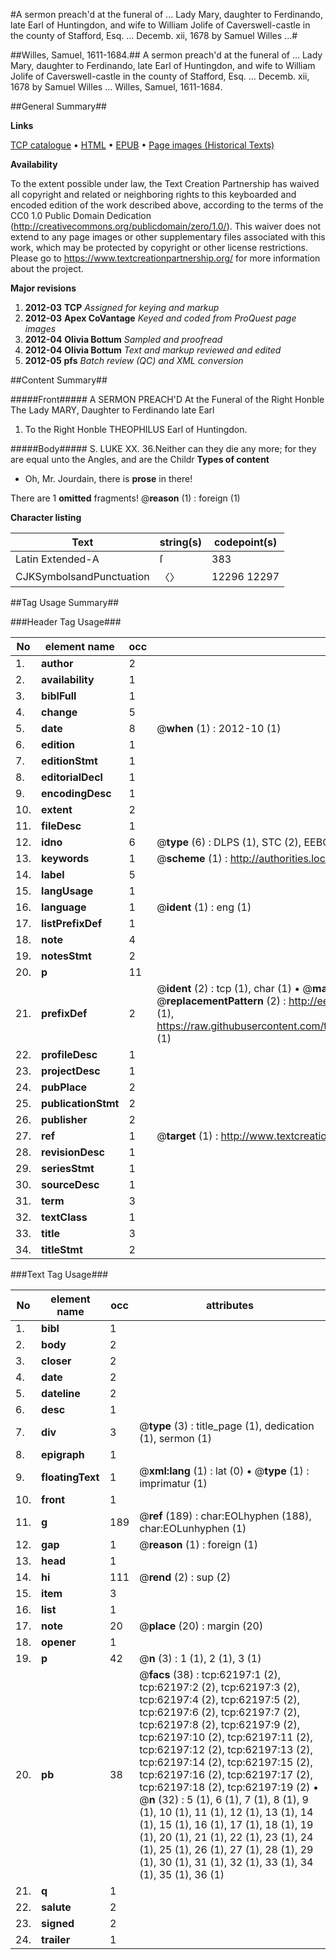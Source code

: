 #A sermon preach'd at the funeral of ... Lady Mary, daughter to Ferdinando, late Earl of Huntingdon, and wife to William Jolife of Caverswell-castle in the county of Stafford, Esq. ... Decemb. xii, 1678 by Samuel Willes ...#

##Willes, Samuel, 1611-1684.##
A sermon preach'd at the funeral of ... Lady Mary, daughter to Ferdinando, late Earl of Huntingdon, and wife to William Jolife of Caverswell-castle in the county of Stafford, Esq. ... Decemb. xii, 1678 by Samuel Willes ...
Willes, Samuel, 1611-1684.

##General Summary##

**Links**

[TCP catalogue](http://www.ota.ox.ac.uk/tcp/)  • 
[HTML](http://tei.it.ox.ac.uk/tcp/Texts-HTML/free/A66/A66118.html)  • 
[EPUB](http://tei.it.ox.ac.uk/tcp/Texts-EPUB/free/A66/A66118.epub) • 
[Page images (Historical Texts)](https://historicaltexts.jisc.ac.uk/eebo-12444879e)

**Availability**

To the extent possible under law, the Text Creation Partnership has waived all copyright and related or neighboring rights to this keyboarded and encoded edition of the work described above, according to the terms of the CC0 1.0 Public Domain Dedication (http://creativecommons.org/publicdomain/zero/1.0/). This waiver does not extend to any page images or other supplementary files associated with this work, which may be protected by copyright or other license restrictions. Please go to https://www.textcreationpartnership.org/ for more information about the project.

**Major revisions**

1. __2012-03__ __TCP__ *Assigned for keying and markup*
1. __2012-03__ __Apex CoVantage__ *Keyed and coded from ProQuest page images*
1. __2012-04__ __Olivia Bottum__ *Sampled and proofread*
1. __2012-04__ __Olivia Bottum__ *Text and markup reviewed and edited*
1. __2012-05__ __pfs__ *Batch review (QC) and XML conversion*

##Content Summary##

#####Front#####
A SERMON PREACH'D At the Funeral of the Right Honble The Lady MARY, Daughter to Ferdinando late Earl
1. To the Right Honble THEOPHILUS Earl of Huntingdon.

#####Body#####
S. LUKE XX. 36.Neither can they die any more; for they are equal unto the Angles, and are the Childr
**Types of content**

  * Oh, Mr. Jourdain, there is **prose** in there!

There are 1 **omitted** fragments! 
 @__reason__ (1) : foreign (1)

**Character listing**


|Text|string(s)|codepoint(s)|
|---|---|---|
|Latin Extended-A|ſ|383|
|CJKSymbolsandPunctuation|〈〉|12296 12297|

##Tag Usage Summary##

###Header Tag Usage###

|No|element name|occ|attributes|
|---|---|---|---|
|1.|__author__|2||
|2.|__availability__|1||
|3.|__biblFull__|1||
|4.|__change__|5||
|5.|__date__|8| @__when__ (1) : 2012-10 (1)|
|6.|__edition__|1||
|7.|__editionStmt__|1||
|8.|__editorialDecl__|1||
|9.|__encodingDesc__|1||
|10.|__extent__|2||
|11.|__fileDesc__|1||
|12.|__idno__|6| @__type__ (6) : DLPS (1), STC (2), EEBO-CITATION (1), OCLC (1), VID (1)|
|13.|__keywords__|1| @__scheme__ (1) : http://authorities.loc.gov/ (1)|
|14.|__label__|5||
|15.|__langUsage__|1||
|16.|__language__|1| @__ident__ (1) : eng (1)|
|17.|__listPrefixDef__|1||
|18.|__note__|4||
|19.|__notesStmt__|2||
|20.|__p__|11||
|21.|__prefixDef__|2| @__ident__ (2) : tcp (1), char (1)  •  @__matchPattern__ (2) : ([0-9\-]+):([0-9IVX]+) (1), (.+) (1)  •  @__replacementPattern__ (2) : http://eebo.chadwyck.com/downloadtiff?vid=$1&page=$2 (1), https://raw.githubusercontent.com/textcreationpartnership/Texts/master/tcpchars.xml#$1 (1)|
|22.|__profileDesc__|1||
|23.|__projectDesc__|1||
|24.|__pubPlace__|2||
|25.|__publicationStmt__|2||
|26.|__publisher__|2||
|27.|__ref__|1| @__target__ (1) : http://www.textcreationpartnership.org/docs/. (1)|
|28.|__revisionDesc__|1||
|29.|__seriesStmt__|1||
|30.|__sourceDesc__|1||
|31.|__term__|3||
|32.|__textClass__|1||
|33.|__title__|3||
|34.|__titleStmt__|2||


###Text Tag Usage###

|No|element name|occ|attributes|
|---|---|---|---|
|1.|__bibl__|1||
|2.|__body__|2||
|3.|__closer__|2||
|4.|__date__|2||
|5.|__dateline__|2||
|6.|__desc__|1||
|7.|__div__|3| @__type__ (3) : title_page (1), dedication (1), sermon (1)|
|8.|__epigraph__|1||
|9.|__floatingText__|1| @__xml:lang__ (1) : lat (0)  •  @__type__ (1) : imprimatur (1)|
|10.|__front__|1||
|11.|__g__|189| @__ref__ (189) : char:EOLhyphen (188), char:EOLunhyphen (1)|
|12.|__gap__|1| @__reason__ (1) : foreign (1)|
|13.|__head__|1||
|14.|__hi__|111| @__rend__ (2) : sup (2)|
|15.|__item__|3||
|16.|__list__|1||
|17.|__note__|20| @__place__ (20) : margin (20)|
|18.|__opener__|1||
|19.|__p__|42| @__n__ (3) : 1 (1), 2 (1), 3 (1)|
|20.|__pb__|38| @__facs__ (38) : tcp:62197:1 (2), tcp:62197:2 (2), tcp:62197:3 (2), tcp:62197:4 (2), tcp:62197:5 (2), tcp:62197:6 (2), tcp:62197:7 (2), tcp:62197:8 (2), tcp:62197:9 (2), tcp:62197:10 (2), tcp:62197:11 (2), tcp:62197:12 (2), tcp:62197:13 (2), tcp:62197:14 (2), tcp:62197:15 (2), tcp:62197:16 (2), tcp:62197:17 (2), tcp:62197:18 (2), tcp:62197:19 (2)  •  @__n__ (32) : 5 (1), 6 (1), 7 (1), 8 (1), 9 (1), 10 (1), 11 (1), 12 (1), 13 (1), 14 (1), 15 (1), 16 (1), 17 (1), 18 (1), 19 (1), 20 (1), 21 (1), 22 (1), 23 (1), 24 (1), 25 (1), 26 (1), 27 (1), 28 (1), 29 (1), 30 (1), 31 (1), 32 (1), 33 (1), 34 (1), 35 (1), 36 (1)|
|21.|__q__|1||
|22.|__salute__|2||
|23.|__signed__|2||
|24.|__trailer__|1||

